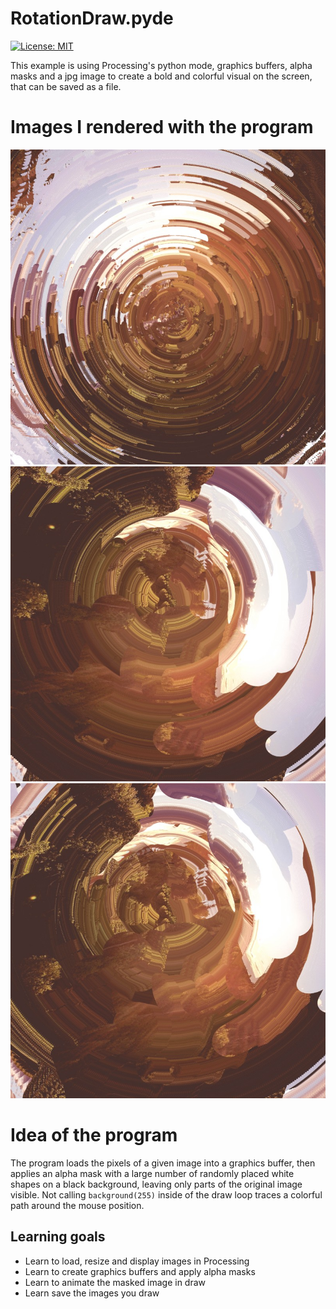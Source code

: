 # RotationDraw.pyde

[![License: MIT](https://img.shields.io/badge/License-MIT-yellow.svg)](https://opensource.org/licenses/MIT)

This example is using Processing's python mode, graphics buffers, alpha masks and a jpg image to create a bold and colorful visual on the screen, that can be saved as a file.

# Images I rendered with the program
![session](out/0.118021726608RotationDraw.jpg)
![session](out/0.426154911518RotationDraw.jpg)
![session](out/0.602572441101RotationDraw.jpg)


# Idea of the program
The program loads the pixels of a given image into a graphics buffer, then applies an alpha mask with a large number of randomly placed white shapes on a black background, leaving only parts of the original image visible. Not calling ``background(255)`` inside of the draw loop traces a colorful path around the mouse position.



## Learning goals
- Learn to load, resize and display images in Processing
- Learn to create graphics buffers and apply alpha masks
- Learn to animate the masked image in draw
- Learn save the images you draw
